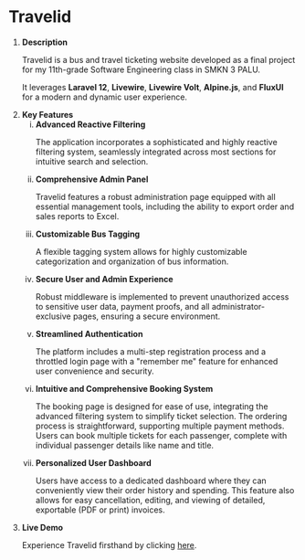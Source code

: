 <h1>Travelid</h1>
<ol>
    <li>
        <strong>Description</strong>
        <p>Travelid is a bus and travel ticketing website developed as a final project for my 11th-grade Software Engineering class in SMKN 3 PALU.</p>
        <p>It leverages <strong>Laravel 12</strong>, <strong>Livewire</strong>, <strong>Livewire Volt</strong>, <strong>Alpine.js</strong>, and <strong>FluxUI</strong> for a modern and dynamic user experience.</p>
    </li>
    <li>
        <strong>Key Features</strong>
        <ol type="i">
            <li>
                <strong>Advanced Reactive Filtering</strong>
                <p>The application incorporates a sophisticated and highly reactive filtering system, seamlessly integrated across most sections for intuitive search and selection.</p>
            </li>
            <li>
                <strong>Comprehensive Admin Panel</strong>
                <p>Travelid features a robust administration page equipped with all essential management tools, including the ability to export order and sales reports to Excel.</p>
            </li>
            <li>
                <strong>Customizable Bus Tagging</strong>
                <p>A flexible tagging system allows for highly customizable categorization and organization of bus information.</p>
            </li>
            <li>
                <strong>Secure User and Admin Experience</strong>
                <p>Robust middleware is implemented to prevent unauthorized access to sensitive user data, payment proofs, and all administrator-exclusive pages, ensuring a secure environment.</p>
            </li>
            <li>
                <strong>Streamlined Authentication</strong>
                <p>The platform includes a multi-step registration process and a throttled login page with a "remember me" feature for enhanced user convenience and security.</p>
            </li>
            <li>
                <strong>Intuitive and Comprehensive Booking System</strong>
                <p>The booking page is designed for ease of use, integrating the advanced filtering system to simplify ticket selection. The ordering process is straightforward, supporting multiple payment methods. Users can book multiple tickets for each passenger, complete with individual passenger details like name and title.</p>
            </li>
            <li>
                <strong>Personalized User Dashboard</strong>
                <p>Users have access to a dedicated dashboard where they can conveniently view their order history and spending. This feature also allows for easy cancellation, editing, and viewing of detailed, exportable (PDF or print) invoices.</p>
            </li>
        </ol>
    </li>
    <li>
        <strong>Live Demo</strong>
        <p>Experience Travelid firsthand by clicking <a href="https://travelid.ct.ws/" target="_blank" rel="noopener noreferrer">here</a>.</p>
    </li>
</ol>
